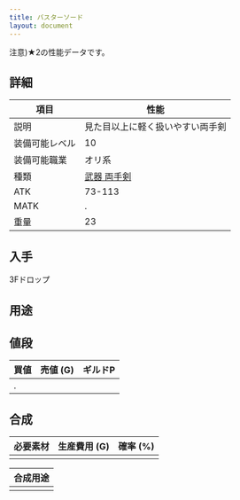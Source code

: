 ```yaml
---
title: バスターソード
layout: document
---
```

注意)★2の性能データです。
## 詳細


|項目|性能|
|---|---|
|説明|見た目以上に軽く扱いやすい両手剣|
|装備可能レベル|10|
|装備可能職業|オリ系|
|種類|[武器 両手剣](武器(両手剣))|
|ATK|73-113|
|MATK|.|
|重量|23|

## 入手

3Fドロップ

## 用途


## 値段


|買値|売値 (G)|ギルドP|
|---|---|---|
|.|||
	

## 合成


|必要素材|生産費用 (G)|確率 (%)|
|---|---|---|
||||


|合成用途|
|---|
||
